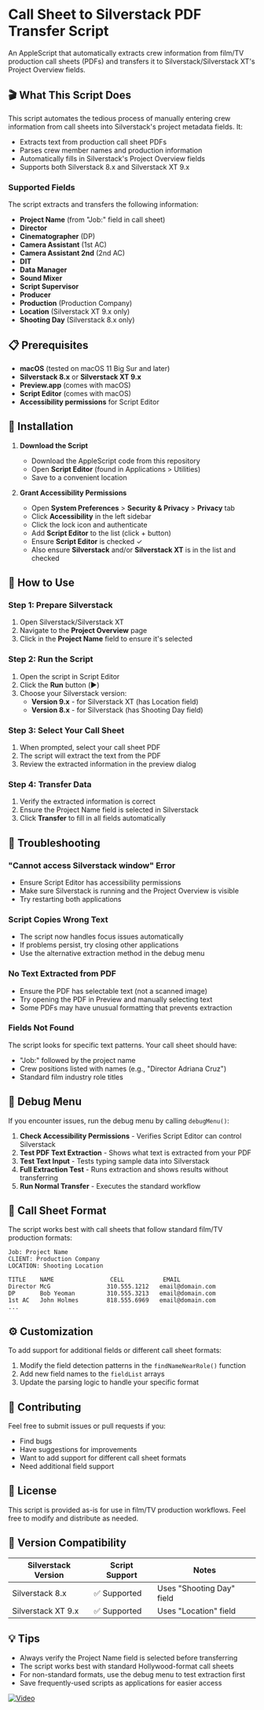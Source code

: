 # Call Sheet to Silverstack PDF Transfer Script

An AppleScript that automatically extracts crew information from film/TV production call sheets (PDFs) and transfers it to Silverstack/Silverstack XT's Project Overview fields.

## 🎬 What This Script Does

This script automates the tedious process of manually entering crew information from call sheets into Silverstack's project metadata fields. It:

- Extracts text from production call sheet PDFs
- Parses crew member names and production information
- Automatically fills in Silverstack's Project Overview fields
- Supports both Silverstack 8.x and Silverstack XT 9.x

### Supported Fields

The script extracts and transfers the following information:

- **Project Name** (from "Job:" field in call sheet)
- **Director**
- **Cinematographer** (DP)
- **Camera Assistant** (1st AC)
- **Camera Assistant 2nd** (2nd AC)
- **DIT**
- **Data Manager**
- **Sound Mixer**
- **Script Supervisor**
- **Producer**
- **Production** (Production Company)
- **Location** (Silverstack XT 9.x only)
- **Shooting Day** (Silverstack 8.x only)

## 📋 Prerequisites

- **macOS** (tested on macOS 11 Big Sur and later)
- **Silverstack 8.x** or **Silverstack XT 9.x**
- **Preview.app** (comes with macOS)
- **Script Editor** (comes with macOS)
- **Accessibility permissions** for Script Editor

## 🚀 Installation

1. **Download the Script**
   - Download the AppleScript code from this repository
   - Open **Script Editor** (found in Applications > Utilities)
   - Save to a convenient location

2. **Grant Accessibility Permissions**
   - Open **System Preferences** > **Security & Privacy** > **Privacy** tab
   - Click **Accessibility** in the left sidebar
   - Click the lock icon and authenticate
   - Add **Script Editor** to the list (click + button)
   - Ensure **Script Editor** is checked ✓
   - Also ensure **Silverstack** and/or **Silverstack XT** is in the list and checked

## 📖 How to Use

### Step 1: Prepare Silverstack
1. Open Silverstack/Silverstack XT
2. Navigate to the **Project Overview** page
3. Click in the **Project Name** field to ensure it's selected

### Step 2: Run the Script
1. Open the script in Script Editor
2. Click the **Run** button (▶️)
3. Choose your Silverstack version:
   - **Version 9.x** - for Silverstack XT (has Location field)
   - **Version 8.x** - for Silverstack (has Shooting Day field)

### Step 3: Select Your Call Sheet
1. When prompted, select your call sheet PDF
2. The script will extract the text from the PDF
3. Review the extracted information in the preview dialog

### Step 4: Transfer Data
1. Verify the extracted information is correct
2. Ensure the Project Name field is selected in Silverstack
3. Click **Transfer** to fill in all fields automatically

## 🔧 Troubleshooting

### "Cannot access Silverstack window" Error
- Ensure Script Editor has accessibility permissions
- Make sure Silverstack is running and the Project Overview is visible
- Try restarting both applications

### Script Copies Wrong Text
- The script now handles focus issues automatically
- If problems persist, try closing other applications
- Use the alternative extraction method in the debug menu

### No Text Extracted from PDF
- Ensure the PDF has selectable text (not a scanned image)
- Try opening the PDF in Preview and manually selecting text
- Some PDFs may have unusual formatting that prevents extraction

### Fields Not Found
The script looks for specific text patterns. Your call sheet should have:
- "Job:" followed by the project name
- Crew positions listed with names (e.g., "Director    Adriana Cruz")
- Standard film industry role titles

## 🐛 Debug Menu

If you encounter issues, run the debug menu by calling `debugMenu()`:

1. **Check Accessibility Permissions** - Verifies Script Editor can control Silverstack
2. **Test PDF Text Extraction** - Shows what text is extracted from your PDF
3. **Test Text Input** - Tests typing sample data into Silverstack
4. **Full Extraction Test** - Runs extraction and shows results without transferring
5. **Run Normal Transfer** - Executes the standard workflow

## 📝 Call Sheet Format

The script works best with call sheets that follow standard film/TV production formats:

```
Job: Project Name
CLIENT: Production Company
LOCATION: Shooting Location

TITLE    NAME                CELL           EMAIL
Director McG                310.555.1212   email@domain.com
DP       Bob Yeoman         310.555.3213   email@domain.com
1st AC   John Holmes        818.555.6969   email@domain.com
...
```

## ⚙️ Customization

To add support for additional fields or different call sheet formats:

1. Modify the field detection patterns in the `findNameNearRole()` function
2. Add new field names to the `fieldList` arrays
3. Update the parsing logic to handle your specific format

## 🤝 Contributing

Feel free to submit issues or pull requests if you:
- Find bugs
- Have suggestions for improvements
- Want to add support for different call sheet formats
- Need additional field support

## 📄 License

This script is provided as-is for use in film/TV production workflows. Feel free to modify and distribute as needed.

## 🎯 Version Compatibility

| Silverstack Version | Script Support | Notes |
|-------------------|----------------|--------|
| Silverstack 8.x | ✅ Supported | Uses "Shooting Day" field |
| Silverstack XT 9.x | ✅ Supported | Uses "Location" field |

## 💡 Tips

- Always verify the Project Name field is selected before transferring
- The script works best with standard Hollywood-format call sheets
- For non-standard formats, use the debug menu to test extraction first
- Save frequently-used scripts as applications for easier access

[![Video](https://vumbnail.com/1102965384.jpg)](https://vimeo.com/1102965384)
